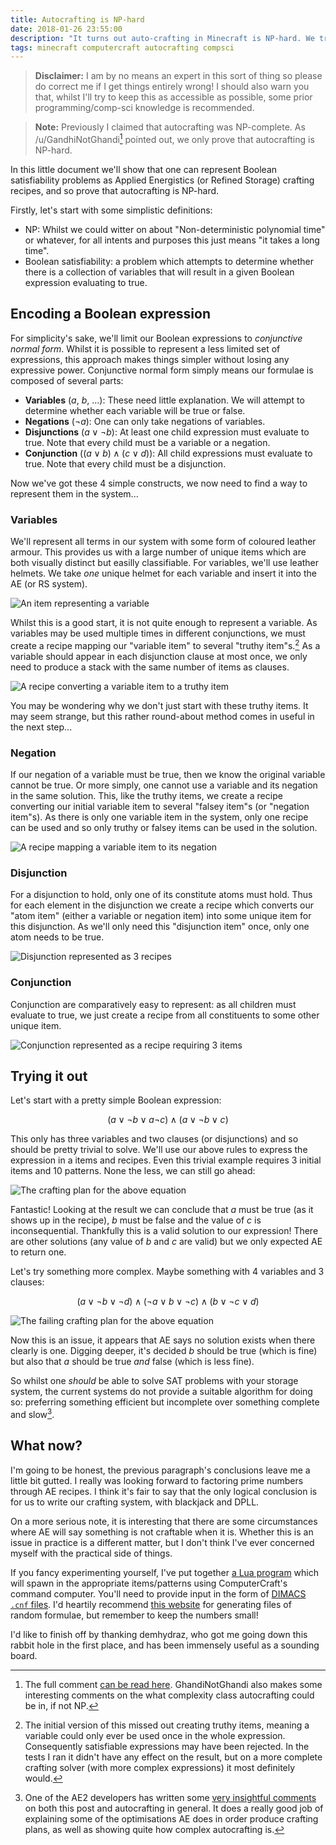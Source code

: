 ```yaml
---
title: Autocrafting is NP-hard
date: 2018-01-26 23:55:00
description: "It turns out auto-crafting in Minecraft is NP-hard. We try to prove that, and explore the consequences."
tags: minecraft computercraft autocrafting compsci
---
```


> **Disclaimer:** I am by no means an expert in this sort of thing so please do correct me if I get things entirely
> wrong! I should also warn you that, whilst I'll try to keep this as accessible as possible, some prior
> programming/comp-sci knowledge is recommended.

> **Note:** Previously I claimed that autocrafting was NP-complete. As /u/GandhiNotGhandi[^np] pointed out, we only
> prove that autocrafting is NP-hard.

In this little document we'll show that one can represent Boolean satisfiability problems as Applied Energistics (or
Refined Storage) crafting recipes, and so prove that autocrafting is NP-hard.

Firstly, let's start with some simplistic definitions:

 - NP: Whilst we could witter on about "Non-deterministic polynomial time" or whatever, for all intents and purposes
   this just means "it takes a long time".
 - Boolean satisfiability: a problem which attempts to determine whether there is a collection of variables that will
   result in a given Boolean expression evaluating to true.

## Encoding a Boolean expression
For simplicity's sake, we'll limit our Boolean expressions to *conjunctive normal form*. Whilst it is possible to
represent a less limited set of expressions, this approach makes things simpler without losing any expressive
power. Conjunctive normal form simply means our formulae is composed of several parts:

 - **Variables** ($a$, $b$, ...): These need little explanation. We will attempt to determine whether each variable
   will be true or false.
 - **Negations** ($\neg a$): One can only take negations of variables.
 - **Disjunctions** ($a \vee \neg b$): At least one child expression must evaluate to true. Note that every child must
   be a variable or a negation.
 - **Conjunction** ($(a \vee b) \wedge (c \vee d)$): All child expressions must evaluate to true. Note that every
   child must be a disjunction.

Now we've got these 4 simple constructs, we now need to find a way to represent them in the system...

###  Variables
We'll represent all terms in our system with some form of coloured leather armour. This provides us with a large number
of unique items which are both visually distinct but easilly classifiable. For variables, we'll use leather helmets. We
take *one* unique helmet for each variable and insert it into the AE (or RS system).

![An item representing a variable](/assets/img/posts/sat-variable.png)

Whilst this is a good start, it is not quite enough to represent a variable. As variables may be used multiple times in
different conjunctions, we must create a recipe mapping our "variable item" to several "truthy item"s.[^vars] As a
variable should appear in each disjunction clause at most once, we only need to produce a stack with the same number of
items as clauses.

![A recipe converting a variable item to a truthy item](/assets/img/posts/sat-variable-true.png)

You may be wondering why we don't just start with these truthy items. It may seem strange, but this rather round-about
method comes in useful in the next step...

### Negation
If our negation of a variable must be true, then we know the original variable cannot be true. Or more simply, one
cannot use a variable and its negation in the same solution. This, like the truthy items, we create a recipe converting
our initial variable item to several "falsey item"s (or "negation item"s). As there is only one variable item in the
system, only one recipe can be used and so only truthy or falsey items can be used in the solution.

![A recipe mapping a variable item to its negation](/assets/img/posts/sat-negation.png)

### Disjunction
For a disjunction to hold, only one of its constitute atoms must hold. Thus for each element in the disjunction we
create a recipe which converts our "atom item" (either a variable or negation item) into some unique item for this
disjunction. As we'll only need this "disjunction item" once, only one atom needs to be true.

![Disjunction represented as 3 recipes](/assets/img/posts/sat-disjunction.png)

### Conjunction
Conjunction are comparatively easy to represent: as all children must evaluate to true, we just create a recipe from all
constituents to some other unique item.

![Conjunction represented as a recipe requiring 3 items](/assets/img/posts/sat-conjunction.png)

## Trying it out
Let's start with a pretty simple Boolean expression:

$$
(a \vee \neg b \vee a \neg c) \wedge (a \vee \neg b \vee c)
$$

This only has three variables and two clauses (or disjunctions) and so should be pretty trivial to solve. We'll use our
above rules to express the expression in a items and recipes. Even this trivial example requires 3 initial items and 10
patterns. None the less, we can still go ahead:

![The crafting plan for the above equation](/assets/img/posts/sat-solve.png)

Fantastic! Looking at the result we can conclude that $a$ must be true (as it shows up in the recipe), $b$ must be false
and the value of $c$ is inconsequential. Thankfully this is a valid solution to our expression! There are other
solutions (any value of $b$ and $c$ are valid) but we only expected AE to return one.

Let's try something more complex. Maybe something with 4 variables and 3 clauses:

$$
(a \vee \neg b \vee \neg d) \wedge (\neg a \vee b \vee \neg c) \wedge (b \vee \neg c \vee d)
$$

![The failing crafting plan for the above equation](/assets/img/posts/sat-fail.png)

Now this is an issue, it appears that AE says no solution exists when there clearly is one. Digging deeper, it's decided
$b$ should be true (which is fine) but also that $a$ should be true *and* false (which is less fine).

So whilst one *should* be able to solve SAT problems with your storage system, the current systems do not provide a
suitable algorithm for doing so: preferring something efficient but incomplete over something complete and
slow[^akarso].

## What now?
I'm going to be honest, the previous paragraph's conclusions leave me a little bit gutted. I really was looking forward
to factoring prime numbers through AE recipes. I think it's fair to say that the only logical conclusion is for us to
write our crafting system, with blackjack and DPLL.

On a more serious note, it is interesting that there are some circumstances where AE will say something is not craftable
when it is. Whether this is an issue in practice is a different matter, but I don't think I've ever concerned myself
with the practical side of things.

If you fancy experimenting yourself, I've put together [a Lua program][lua_cnf] which will spawn in the appropriate
items/patterns using ComputerCraft's command computer. You'll need to provide input in the form of [DIMACS `.cnf`
files][cnf_files]. I'd heartily recommend [this website](http://toughsat.appspot.com/) for generating files of random
formulae, but remember to keep the numbers small!

I'd like to finish off by thanking demhydraz, who got me going down this rabbit hole in the first place, and has been
immensely useful as a sounding board.

[lua_cnf]: https://gist.github.com/SquidDev/898a9674e412c851c31552e4ced615a6 "cnf.lua ComputerCraft script"
[cnf_files]: https://www.dwheeler.com/essays/minisat-user-guide.html "The .cnf format explained"
[reddit_np_hard]: https://www.reddit.com/r/feedthebeast/comments/7t8v0o/autocrafting_is_npcomplete/dtc105h/ "GhandiNotGhandi's commet about NP-hardness on Reddit"
[reddit_akarso]: https://www.reddit.com/r/feedthebeast/comments/7t8v0o/autocrafting_is_npcomplete/dtbgkz9/ "akarso's comments on Reddit"

[^np]: The full comment [can be read here][reddit_np_hard]. GhandiNotGhandi also makes some interesting comments on the
       what complexity class autocrafting could be in, if not NP.

[^vars]: The initial version of this missed out creating truthy items, meaning a variable could only ever be used once in
         the whole expression. Consequently satisfiable expressions may have been rejected. In the tests I ran it didn't
         have any effect on the result, but on a more complete crafting solver (with more complex expressions) it most
         definitely would.

[^akarso]: One of the AE2 developers has written some [very insightful comments][reddit_akarso] on both this post and
           autocrafting in general. It does a really good job of explaining some of the optimisations AE does in order
           produce crafting plans, as well as showing quite how complex autocrafting is.

<script src="https://cdnjs.cloudflare.com/ajax/libs/mathjax/2.7.0/MathJax.js?config=TeX-AMS-MML_HTMLorMML" type="text/javascript"></script>
